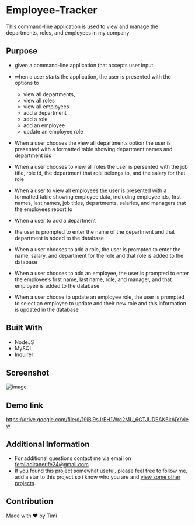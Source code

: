 # Employee-Tracker

This command-line application is used to view and manage the departments, roles, and employees in my company


## Purpose

- given a command-line application that accepts user input
- when a user starts the application, the user is presented with the options to
   - view all departments, 
   - view all roles 
   - view all employees
   - add a department
   - add a role
   - add an employee
   - update an employee role 

- When a user chooses the view all departments option the user is presented with a formatted table showing department names and department ids
- When a user chooses to view all roles the user is persented with the job title, role id, the department that role belongs to, and the salary for that role
- When a user to view all employees the user is presented with a formatted table showing employee data, including employee ids, first names, last names, job titles, departments, salaries, and managers that the employees report to
- When a user to add a department
- the user is prompted to enter the name of the department and that department is added to the database
- When a user chooses to add a role, the user is prompted to enter the name, salary, and department for the role and that role is added to the database
- When a user chooses to add an employee, the user is prompted to enter the employee’s first name, last name, role, and manager, and that employee is added to the database
- When a user choose to update an employee role, the user is  prompted to select an employee to update and their new role and this information is updated in the database



## Built With
* NodeJS
* MySQL
* Inquirer


## Screenshot
![image](https://user-images.githubusercontent.com/104241247/197381175-469ae85e-d46a-4d33-9d30-197ae34c3fc5.png)



## Demo link
https://drive.google.com/file/d/19iBi9sJrEH1Wrc2MU_6GTJUDEAK6kAjY/view

## Additional Information
- For additional questions contact me via email on [femiladiranerife24@gmail.com](mailto:femiladiranerife24@gmail.com)
- If you found this project somewhat useful, please feel free to follow me, add a star to this project so i know who you are and [view some other projects](https://github.com/FOR-TIMI/). 

## Contribution
Made with ❤️ by Timi

